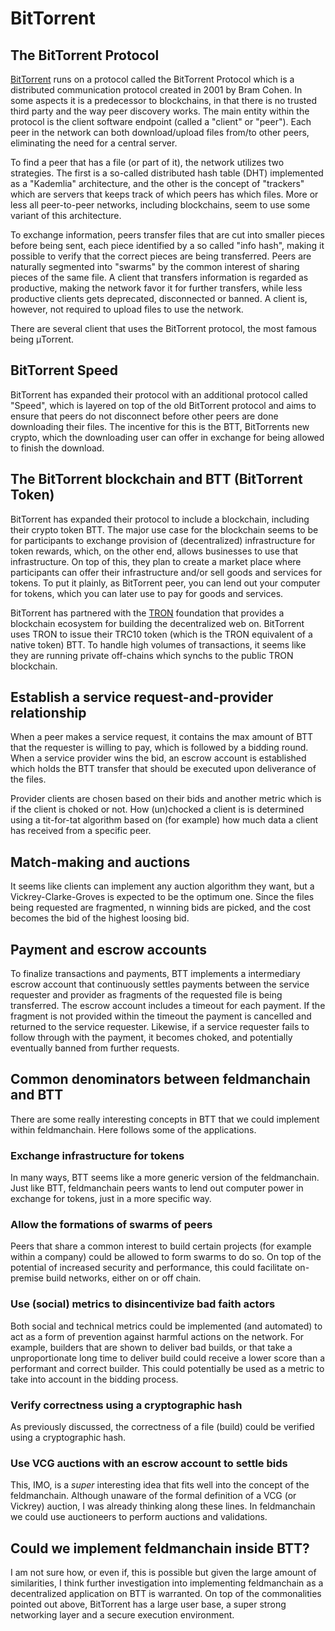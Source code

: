 # BitTorrent

## The BitTorrent Protocol

[BitTorrent] runs on a protocol called the BitTorrent Protocol which is a distributed communication protocol created in 2001 by Bram Cohen. In some aspects it is a predecessor to blockchains, in that there is no trusted third party and the way peer discovery works. The main entity within the protocol is the client software endpoint (called a "client" or "peer"). Each peer in the network can both download/upload files from/to other peers, eliminating the need for a central server.

To find a peer that has a file (or part of it), the network utilizes two strategies. The first is a so-called distributed hash table (DHT) implemented as a "Kademlia" architecture, and the other is the concept of "trackers" which are servers that keeps track of which peers has which files. More or less all peer-to-peer networks, including blockchains, seem to use some variant of this architecture.

To exchange information, peers transfer files that are cut into smaller pieces before being sent, each piece identified by a so called "info hash", making it possible to verify that the correct pieces are being transferred. Peers are naturally segmented into "swarms" by the common interest of sharing pieces of the same file. A client that transfers information is regarded as productive, making the network favor it for further transfers, while less productive clients gets deprecated, disconnected or banned. A client is, however, not required to upload files to use the network.

There are several client that uses the BitTorrent protocol, the most famous being μTorrent.

## BitTorrent Speed

BitTorrent has expanded their protocol with an additional protocol called "Speed", which is layered on top of the old BitTorrent protocol and aims to ensure that peers do not disconnect before other peers are done downloading their files. The incentive for this is the BTT, BitTorrents new crypto, which the downloading user can offer in exchange for being allowed to finish the download. 

## The BitTorrent blockchain and BTT (BitTorrent Token)

BitTorrent has expanded their protocol to include a blockchain, including their crypto token BTT. The major use case for the blockchain seems to be for participants to exchange provision of (decentralized) infrastructure for token rewards, which, on the other end, allows businesses to use that infrastructure. On top of this, they plan to create a market place where participants can offer their infrastructure and/or sell goods and services for tokens. To put it plainly, as BitTorrent peer, you can lend out your computer for tokens, which you can later use to pay for goods and services.

BitTorrent has partnered with the [TRON] foundation that provides a blockchain ecosystem for building the decentralized web on. BitTorrent uses TRON to issue their TRC10 token (which is the TRON equivalent of a native token) BTT. To handle high volumes of transactions, it seems like they are running private off-chains which synchs to the public TRON blockchain.

## Establish a service request-and-provider relationship

When a peer makes a service request, it contains the max amount of BTT that the requester is willing to pay, which is followed by a bidding round. When a service provider wins the bid, an escrow account is established which holds the BTT transfer that should be executed upon deliverance of the files.

Provider clients are chosen based on their bids and another metric which is if the client is choked or not. How (un)chocked a client is is determined using a tit-for-tat algorithm based on (for example) how much data a client has received from a specific peer.

## Match-making and auctions

It seems like clients can implement any auction algorithm they want, but a Vickrey-Clarke-Groves is expected to be the optimum one. Since the files being requested are fragmented, n winning bids are picked, and the cost becomes the bid of the highest loosing bid.

## Payment and escrow accounts

To finalize transactions and payments, BTT implements a intermediary escrow account that continuously settles payments between the service requester and provider as fragments of the requested file is being transferred. The escrow account includes a timeout for each payment. If the fragment is not provided within the timeout the payment is cancelled and returned to the service requester. Likewise, if a service requester fails to follow through with the payment, it becomes choked, and potentially eventually banned from further requests.

## Common denominators between feldmanchain and BTT

There are some really interesting concepts in BTT that we could implement within feldmanchain. Here follows some of the applications.

### Exchange infrastructure for tokens

In many ways, BTT seems like a more generic version of the feldmanchain. Just like BTT, feldmanchain peers wants to lend out computer power in exchange for tokens, just in a more specific way.

### Allow the formations of swarms of peers

Peers that share a common interest to build certain projects (for example within a company) could be allowed to form swarms to do so. On top of the potential of increased security and performance, this could facilitate on-premise build networks, either on or off chain.

### Use (social) metrics to disincentivize bad faith actors

Both social and technical metrics could be implemented (and automated) to act as a form of prevention against harmful actions on the network. For example, builders that are shown to deliver bad builds, or that take a unproportionate long time to deliver build could receive a lower score than a performant and correct builder. This could potentially be used as a metric to take into account in the bidding process.

### Verify correctness using a cryptographic hash

As previously discussed, the correctness of a file (build) could be verified using a cryptographic hash.

### Use VCG auctions with an escrow account to settle bids

This, IMO, is a _super_ interesting idea that fits well into the concept of the feldmanchain. Although unaware of the formal definition of a VCG (or Vickrey) auction, I was already thinking along these lines. In feldmanchain we could use auctioneers to perform auctions and validations.

## Could we implement feldmanchain inside BTT?

I am not sure how, or even if, this is possible but given the large amount of similarities, I think further investigation into implementing feldmanchain as a decentralized application on BTT is warranted. On top of the commonalities pointed out above, BitTorrent has a large user base, a super strong networking layer and a secure execution environment.

[TRON]: https://developers.tron.network/docs/getting-started
[BitTorrent]: https://www.bittorrent.com/btt/btt-docs/BitTorrent_(BTT)_White_Paper_v0.8.7_Feb_2019.pdf